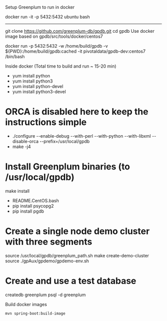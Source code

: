 Setup Greenplum to run in docker


docker run -it -p 5432:5432  ubuntu bash

---------------

git clone https://github.com/greenplum-db/gpdb.git
cd gpdb
Use docker image based on gpdb/src/tools/docker/centos7

docker run -p 5432:5432 -w /home/build/gpdb -v ${PWD}:/home/build/gpdb:cached -it pivotaldata/gpdb-dev:centos7 /bin/bash

Inside docker (Total time to build and run ~ 15-20 min)

- yum install python
- yum install python3
- yum install python-devel 
- yum install python3-devel  

# ORCA is disabled here to keep the instructions simple

- ./configure --enable-debug --with-perl --with-python --with-libxml --disable-orca --prefix=/usr/local/gpdb
- make -j4

# Install Greenplum binaries (to /usr/local/gpdb)
make install


- README.CentOS.bash
- pip install psycopg2
- pip install pgdb

# Create a single node demo cluster with three segments
source /usr/local/gpdb/greenplum_path.sh
make create-demo-cluster
source ./gpAux/gpdemo/gpdemo-env.sh

# Create and use a test database
createdb greenplum
psql -d greenplum


Build docker images

```shell script
mvn spring-boot:build-image
```
